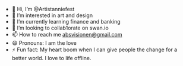 - 👋 Hi, I’m @Artistanniefest
- 👀 I’m interested in art and design
- 🌱 I’m currently learning finance and banking
- 💞️ I’m looking to collab1orate on swan.io
- 📫 How to reach me absvisionen@gmail.com
- 😄 Pronouns: I am the love
- ⚡ Fun fact: My heart boom when I can give people the change for a better world. I love to life offline.

<!---
Artistanniefest/Artistanniefest is a ✨ special ✨ repository because its `README.md` (this file) appears on your GitHub profile.
You can click the Preview link to take a look at your changes.
--->
